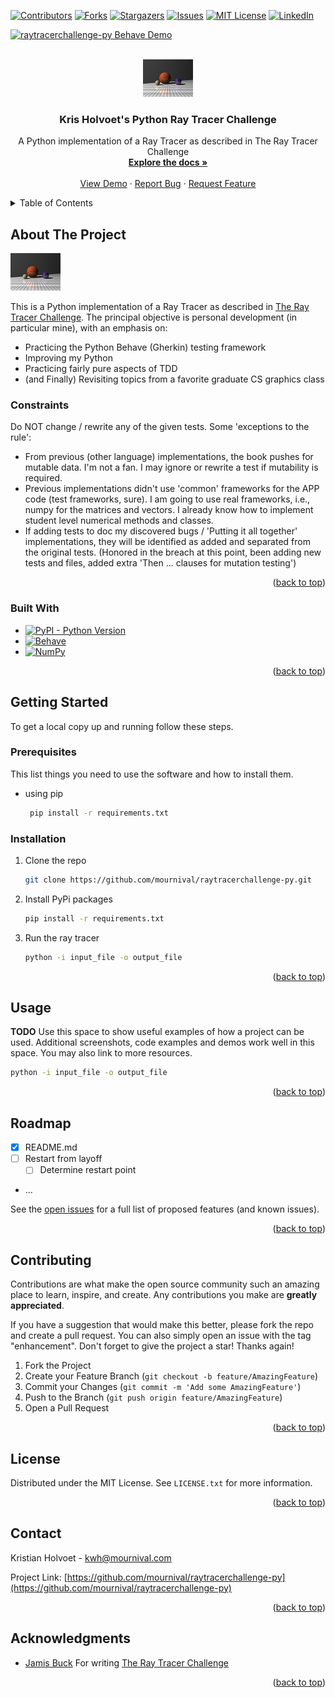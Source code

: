 <a name="readme-top"></a>

[![Contributors][contributors-shield]][contributors-url]
[![Forks][forks-shield]][forks-url]
[![Stargazers][stars-shield]][stars-url]
[![Issues][issues-shield]][issues-url]
[![MIT License][license-shield]][license-url]
[![LinkedIn][linkedin-shield]][linkedin-url]

[![raytracerchallenge-py Behave Demo](https://github.com/mournival/raytracerchallenge-py/actions/workflows/behave.yml/badge.svg)](https://github.com/mournival/raytracerchallenge-py/actions/workflows/behave.yml)

<!-- PROJECT LOGO -->
<br />
<div align="center">
  <a href="https://github.com/mournival/raytracerchallenge-py">
    <img src="images/logo.png" alt="Logo" width="80" height="60">
  </a>

<h3 align="center">Kris Holvoet's Python Ray Tracer Challenge</h3>

  <p align="center">
     A Python implementation of a Ray Tracer as described in The Ray Tracer Challenge
    <br />
    <a href="https://github.com/mournival/raytracerchallenge-py"><strong>Explore the docs »</strong></a>
    <br />
    <br />
    <a href="https://github.com/mournival/raytracerchallenge-py">View Demo</a>
    ·
    <a href="https://github.com/mournival/raytracerchallenge-py/issues">Report Bug</a>
    ·
    <a href="https://github.com/mournival/raytracerchallenge-py/issues">Request Feature</a>
  </p>
</div>


<!-- TABLE OF CONTENTS -->
<details>
  <summary>Table of Contents</summary>
  <ol>
    <li>
      <a href="#about-the-project">About The Project</a>
      <ul>
        <li><a href="#built-with">Built With</a></li>
      </ul>
    </li>
    <li>
      <a href="#getting-started">Getting Started</a>
      <ul>
        <li><a href="#prerequisites">Prerequisites</a></li>
        <li><a href="#installation">Installation</a></li>
      </ul>
    </li>
    <li><a href="#usage">Usage</a></li>
    <li><a href="#roadmap">Roadmap</a></li>
    <li><a href="#contributing">Contributing</a></li>
    <li><a href="#license">License</a></li>
    <li><a href="#contact">Contact</a></li>
    <li><a href="#acknowledgments">Acknowledgments</a></li>
  </ol>
</details>

## About The Project <a name="about-the-project"></a>
![Ray Tracer Challenge](images%2Flogo.png)

This is a Python implementation of a Ray Tracer as described in [The Ray Tracer Challenge](http://raytracerchallenge.com/). The principal objective is personal development (in particular mine), with an emphasis on:

* Practicing the Python Behave (Gherkin) testing framework
* Improving my Python
* Practicing fairly pure aspects of TDD
* (and Finally) Revisiting topics from a favorite graduate CS graphics class

### Constraints

Do NOT change / rewrite any of the given tests. Some 'exceptions to the rule':
* From previous (other language) implementations, the book pushes for mutable data. I'm  not a fan. I may ignore or 
rewrite a test if mutability is required.
* Previous implementations didn't use 'common' frameworks for the APP code (test frameworks, sure). I am going to use 
real frameworks, i.e., numpy for the matrices and vectors. I already know how to implement
student level numerical methods and  classes.
* If adding tests to doc my discovered bugs / 'Putting it all together' implementations, they will be identified as added and separated from the original tests. (Honored in the breach at this point, been adding new tests and files, added extra 'Then ... clauses for mutation testing')

<p align="right">(<a href="#readme-top">back to top</a>)</p>


### Built With <a name="built-with"></a>
- [![PyPI - Python Version][PyPi]][PyPi-url]
- [![Behave][Behave]][Behave-url]
- [![NumPy][Numpy.js]][Numpy-url]

<p align="right">(<a href="#readme-top">back to top</a>)</p>


## Getting Started <a name="getting-started"></a>
To get a local copy up and running follow these steps.

### Prerequisites <a name="prerequisites"></a>
This list things you need to use the software and how to install them.
* using pip
  ```sh
   pip install -r requirements.txt
  ```

### Installation <a name="installation"></a>

1. Clone the repo
   ```sh
   git clone https://github.com/mournival/raytracerchallenge-py.git
   ```
2. Install PyPi packages
   ```sh
   pip install -r requirements.txt
   ```
3. Run the ray tracer
   ``` sh
   python -i input_file -o output_file
    ```
<p align="right">(<a href="#readme-top">back to top</a>)</p>


## Usage <a name="usage"></a>

**TODO** 
Use this space to show useful examples of how a project can be used. Additional screenshots, code examples and demos work well in this space. You may also link to more resources.
   ``` sh
   python -i input_file -o output_file
   ```

[//]: # (_For more examples, please refer to the [Documentation]&#40;https://example.com&#41;_)

<p align="right">(<a href="#readme-top">back to top</a>)</p>


## Roadmap <a name="roadmap"></a>

- [x] README.md
- [ ] Restart from layoff
  - [ ] Determine restart point
- ...

See the [open issues](https://github.com/mournival/raytracerchallenge-py/issues) for a full list of proposed features (and known issues).

<p align="right">(<a href="#readme-top">back to top</a>)</p>


## Contributing <a name="contributing"></a>

Contributions are what make the open source community such an amazing place to learn, inspire, and create. Any contributions you make are **greatly appreciated**.

If you have a suggestion that would make this better, please fork the repo and create a pull request. You can also simply open an issue with the tag "enhancement".
Don't forget to give the project a star! Thanks again!

1. Fork the Project
2. Create your Feature Branch (`git checkout -b feature/AmazingFeature`)
3. Commit your Changes (`git commit -m 'Add some AmazingFeature'`)
4. Push to the Branch (`git push origin feature/AmazingFeature`)
5. Open a Pull Request

<p align="right">(<a href="#readme-top">back to top</a>)</p>


<!-- LICENSE -->
## License <a name="license"></a>

Distributed under the MIT License. See `LICENSE.txt` for more information.

<p align="right">(<a href="#readme-top">back to top</a>)</p>


<!-- CONTACT -->
## Contact <a name="contact"></a>

Kristian Holvoet - kwh@mournival.com

Project Link: [https://github.com/mournival/raytracerchallenge-py](https://github.com/mournival/raytracerchallenge-py)

<p align="right">(<a href="#readme-top">back to top</a>)</p>



<!-- ACKNOWLEDGMENTS -->
## Acknowledgments <a name="acknowledgments"></a>

* [Jamis Buck](http://raytracerchallenge.com/) For writing [The Ray Tracer Challenge](http://raytracerchallenge.com/)


<p align="right">(<a href="#readme-top">back to top</a>)</p>



<!-- MARKDOWN LINKS & IMAGES -->
<!-- https://www.markdownguide.org/basic-syntax/#reference-style-links -->
[contributors-shield]: https://img.shields.io/github/contributors/mournival/raytracerchallenge-py.svg?style=for-the-badge
[contributors-url]: https://github.com/mournival/raytracerchallenge-py/graphs/contributors
[forks-shield]: https://img.shields.io/github/forks/mournival/raytracerchallenge-py.svg?style=for-the-badge
[forks-url]: https://github.com/mournival/raytracerchallenge-py/network/members
[stars-shield]: https://img.shields.io/github/stars/mournival/raytracerchallenge-py.svg?style=for-the-badge
[stars-url]: https://github.com/mournival/raytracerchallenge-py/stargazers
[issues-shield]: https://img.shields.io/github/issues/mournival/raytracerchallenge-py.svg?style=for-the-badge
[issues-url]: https://github.com/mournival/raytracerchallenge-py/issues
[license-shield]: https://img.shields.io/github/license/mournival/raytracerchallenge-py.svg?style=for-the-badge
[license-url]: https://github.com/mournival/raytracerchallenge-py/blob/master/LICENSE.txt
[linkedin-shield]: https://img.shields.io/badge/-LinkedIn-black.svg?style=for-the-badge&logo=linkedin&colorB=555
[linkedin-url]: https://linkedin.com/in/kristian-holvoet-10101
[product-screenshot]: images/logo.png
[Behave]: https://behave.readthedocs.io/en/latest/_static/behave_logo1.png
[Behave-url]: https://behave.readthedocs.io/en/latest/
[Numpy.js]: https://numpy.org/doc/stable/_static/numpylogo.svg
[Numpy-url]: https://numpy.org/
[PyPi]:https://pypi.org/static/images/logo-small.2a411bc6.svg
[PyPi-url]:https://img.shields.io/pypi/pyversions/numpy